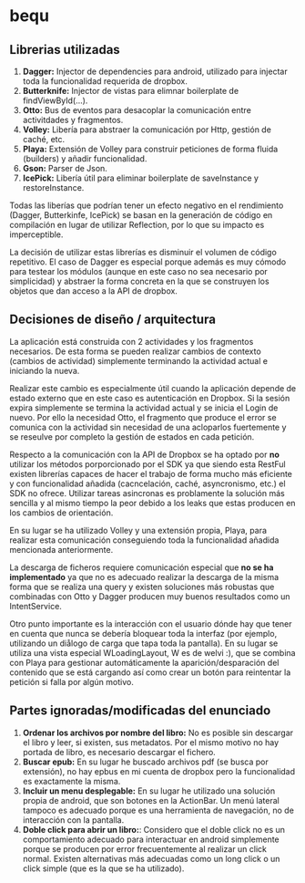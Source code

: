 bequ
====

Librerias utilizadas
-------

1. __Dagger:__ Injector de dependencies para android, utilizado para injectar toda la funcionalidad requerida de dropbox.
2. __Butterknife:__ Injector de vistas para elimnar boilerplate de findViewById(...).
3. __Otto:__ Bus de eventos para desacoplar la comunicación entre activitdades y fragmentos.
4. __Volley:__ Libería para abstraer la comunicación por Http, gestión de caché, etc.
5. __Playa:__ Extensión de Volley para construir peticiones de forma fluida (builders) y añadir funcionalidad.
6. __Gson:__ Parser de Json.
7. __IcePick:__ Libería útil para eliminar boilerplate de saveInstance y restoreInstance.

Todas las liberías que podrían tener un efecto negativo en el rendimiento (Dagger, Butterkinfe, IcePick) se basan en la generación de código en compilación en lugar de utilizar Reflection, por lo que su impacto es imperceptible.

La decisión de utilizar estas librerías es disminuir el volumen de código repetitivo. El caso de Dagger es especial porque además es muy cómodo para testear los módulos (aunque en este caso no sea necesario por simplicidad) y abstraer la forma concreta en la que se construyen los objetos que dan acceso a la API de dropbox. 

Decisiones de diseño / arquitectura
-------
La aplicación está construida con 2 actividades y los fragmentos necesarios. De esta forma se pueden realizar cambios de contexto (cambios de actividad) simplemente terminando la actividad actual e iniciando la nueva. 

Realizar este cambio es especialmente útil cuando la aplicación depende de estado externo que en este caso es autenticación en Dropbox. Si la sesión expira simplemente se termina la actividad actual y se inicia el Login de nuevo. Por ello la necesidad Otto, el fragmento que produce el error se comunica con la actividad sin necesidad de una acloparlos fuertemente y se reseulve por completo la gestión de estados en cada petición. 


Respecto a la comunicación con la API de Dropbox se ha optado por __no__ utilizar los métodos porporcionado por el SDK ya que siendo esta RestFul existen librerías capaces de hacer el trabajo de forma mucho más eficiente y con funcionalidad añadida (cacncelación, caché, asyncronismo, etc.) el SDK no ofrece. Utilizar tareas asincronas es problamente la solución más sencilla y al mismo tiempo la peor debido a los leaks que estas producen en los cambios de orientación.

En su lugar se ha utilizado Volley y una extensión propia, Playa, para realizar esta comunicación conseguiendo toda la funcionalidad añadida mencionada anteriormente.

La descarga de ficheros requiere comunicación especial que __no se ha implementado__ ya que no es adecuado realizar la descarga de la misma forma que se realiza una query y existen soluciones más robustas que combinadas con Otto y Dagger producen muy buenos resultados como un IntentService.


Otro punto importante es la interacción con el usuario dónde hay que tener en cuenta que nunca se debería bloquear toda la interfaz (por ejemplo, utilizando un diålogo de carga que tapa toda la pantalla). En su lugar se utiliza una vista especial WLoadingLayout, W es de welvi :), que se combina con Playa para gestionar automáticamente la aparición/desparación del contenido que se está cargando así como crear un botón para reintentar la petición si falla por algún motivo.


Partes ignoradas/modificadas del enunciado
-------
1. __Ordenar los archivos por nombre del libro:__ No es posible sin descargar el libro y leer, si existen, sus metadatos. Por el mismo motivo no hay portada de libro, es necesario descargar el fichero.
2. __Buscar epub:__ En su lugar he buscado archivos pdf (se busca por extensión), no hay epbus en mi cuenta de dropbox pero la funcionalidad es exactamente la misma.
3. __Incluir un menu desplegable:__ En su lugar he utilizado una solución propia de android, que son botones en la ActionBar. Un menú lateral tampoco es adecuado porque es una herramienta de navegación, no de interacción con la pantalla.
4. __Doble click para abrir un libro:__: Considero que el doble click no es un comportamiento adecuado para interactuar en android simplemente porque se producen por error frecuentemente al realizar un click normal. Existen alternativas más adecuadas como un long click o un click simple (que es la que se ha utilizado).








